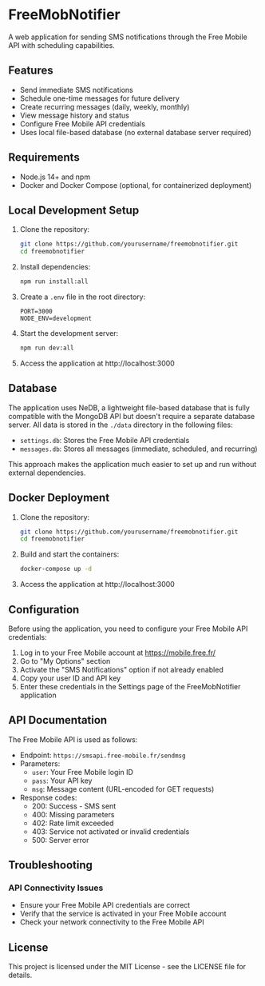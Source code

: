 # FreeMobNotifier

A web application for sending SMS notifications through the Free Mobile API with scheduling capabilities.

## Features

- Send immediate SMS notifications
- Schedule one-time messages for future delivery
- Create recurring messages (daily, weekly, monthly)
- View message history and status
- Configure Free Mobile API credentials
- Uses local file-based database (no external database server required)

## Requirements

- Node.js 14+ and npm
- Docker and Docker Compose (optional, for containerized deployment)

## Local Development Setup

1. Clone the repository:
   ```bash
   git clone https://github.com/yourusername/freemobnotifier.git
   cd freemobnotifier
   ```

2. Install dependencies:
   ```bash
   npm run install:all
   ```

3. Create a `.env` file in the root directory:
   ```
   PORT=3000
   NODE_ENV=development
   ```

4. Start the development server:
   ```bash
   npm run dev:all
   ```

5. Access the application at http://localhost:3000

## Database

The application uses NeDB, a lightweight file-based database that is fully compatible with the MongoDB API but doesn't require a separate database server. All data is stored in the `./data` directory in the following files:

- `settings.db`: Stores the Free Mobile API credentials
- `messages.db`: Stores all messages (immediate, scheduled, and recurring)

This approach makes the application much easier to set up and run without external dependencies.

## Docker Deployment

1. Clone the repository:
   ```bash
   git clone https://github.com/yourusername/freemobnotifier.git
   cd freemobnotifier
   ```

2. Build and start the containers:
   ```bash
   docker-compose up -d
   ```

3. Access the application at http://localhost:3000

## Configuration

Before using the application, you need to configure your Free Mobile API credentials:

1. Log in to your Free Mobile account at https://mobile.free.fr/
2. Go to "My Options" section
3. Activate the "SMS Notifications" option if not already enabled
4. Copy your user ID and API key
5. Enter these credentials in the Settings page of the FreeMobNotifier application

## API Documentation

The Free Mobile API is used as follows:

- Endpoint: `https://smsapi.free-mobile.fr/sendmsg`
- Parameters:
  - `user`: Your Free Mobile login ID
  - `pass`: Your API key
  - `msg`: Message content (URL-encoded for GET requests)
- Response codes:
  - 200: Success - SMS sent
  - 400: Missing parameters
  - 402: Rate limit exceeded
  - 403: Service not activated or invalid credentials
  - 500: Server error

## Troubleshooting

### API Connectivity Issues
- Ensure your Free Mobile API credentials are correct
- Verify that the service is activated in your Free Mobile account
- Check your network connectivity to the Free Mobile API

## License

This project is licensed under the MIT License - see the LICENSE file for details. 